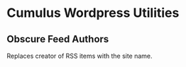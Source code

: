 # Cumulus Wordpress Utilities
## Obscure Feed Authors

Replaces creator of RSS items with the site name.
